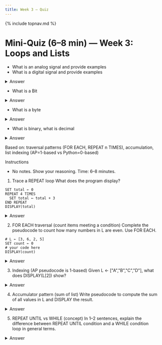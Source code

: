 ```yaml
---
title: Week 3 — Quiz
---
```

{% include topnav.md %}

# Mini-Quiz (6–8 min) — Week 3: Loops and Lists

- What is an analog signal and provide examples
- What is a digital signal and provide examples


<details markdown="1"><summary>Answer</summary>
* analog signals has values that change smoothly over time rather than in discrete intervals.  Examples: Key Fob, radio waves, television waves, or sound waves
* digital signals are analog signals broken in to steps - examples CD, MP3, digital photo, digital electronics e.g. PIR sensor/voltage
</details>


- What is a Bit

<details markdown="1"><summary>Answer</summary>
Bit - A contraction of "Binary Digit"; the single unit of information in a computer, typically represented as a 0 or 1</details>

- What is a byte

<details markdown="1"><summary>Answer</summary>
Byte - 8 bits
</details>

- What is binary, what is decimal

<details markdown="1"><summary>Answer</summary>
Binary - A way of representing information using only two options</details>

Based on: traversal patterns (FOR EACH, REPEAT n TIMES), accumulation, list indexing (AP=1-based vs Python=0-based)

Instructions
- No notes. Show your reasoning. Time: 6–8 minutes.

1. Trace a REPEAT loop
What does the program display?

```text
SET total ← 0
REPEAT 4 TIMES
  SET total ← total + 3
END REPEAT
DISPLAY(total)
```

<details markdown="1"><summary>Answer</summary>
total: 0 → 3 → 6 → 9 → 12; output 12.
</details>

2. FOR EACH traversal (count items meeting a condition)
Complete the pseudocode to count how many numbers in L are even. Use FOR EACH.

```text
# L ← [3, 6, 2, 5]
SET count ← 0
# your code here
DISPLAY(count)
```

<details markdown="1"><summary>Answer</summary>

```text
FOR EACH x IN L
  IF (x MOD 2 = 0)
    SET count ← count + 1
  END IF
END FOR EACH
DISPLAY(count)  # 2
```

Reasoning: 6 and 2 are even → count=2.
</details>

3. Indexing (AP pseudocode is 1-based)
Given L ← ["A","B","C","D"], what does DISPLAY(L[2]) show?

<details markdown="1"><summary>Answer</summary>
"B" — AP pseudocode uses 1-based indexing (L[1]="A", L[2]="B").
</details>

4. Accumulator pattern (sum of list)
Write pseudocode to compute the sum of all values in L and DISPLAY the result.

<details markdown="1"><summary>Answer</summary>

```text
SET sum ← 0
FOR EACH v IN L
  SET sum ← sum + v
END FOR EACH
DISPLAY(sum)
```

Notes: Works for numeric L; for empty L, sum stays 0.
</details>

5. REPEAT UNTIL vs WHILE (concept)
In 1–2 sentences, explain the difference between REPEAT UNTIL condition and a WHILE condition loop in general terms.

<details markdown="1"><summary>Answer</summary>
REPEAT UNTIL runs the body at least once and stops when the condition becomes true. A typical WHILE loop checks the condition first and may run zero times. AP pseudocode uses REPEAT UNTIL to express post-condition loops.
</details>
